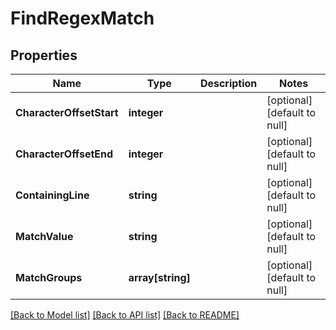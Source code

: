 # FindRegexMatch

## Properties
Name | Type | Description | Notes
------------ | ------------- | ------------- | -------------
**CharacterOffsetStart** | **integer** |  | [optional] [default to null]
**CharacterOffsetEnd** | **integer** |  | [optional] [default to null]
**ContainingLine** | **string** |  | [optional] [default to null]
**MatchValue** | **string** |  | [optional] [default to null]
**MatchGroups** | **array[string]** |  | [optional] [default to null]

[[Back to Model list]](../README.md#documentation-for-models) [[Back to API list]](../README.md#documentation-for-api-endpoints) [[Back to README]](../README.md)



